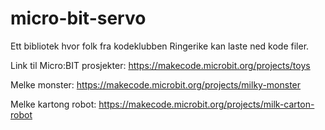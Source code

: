 # micro-bit-servo
Ett bibliotek hvor folk fra kodeklubben Ringerike kan laste ned kode filer.

Link til Micro:BIT prosjekter: https://makecode.microbit.org/projects/toys

Melke monster: https://makecode.microbit.org/projects/milky-monster

Melke kartong robot: https://makecode.microbit.org/projects/milk-carton-robot
